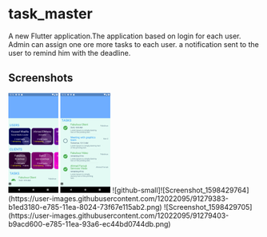# task_master

A new Flutter application.The application based on login for each user. Admin can assign one ore more tasks to each user. a notification sent to the user to remind him with the deadline.

## Screenshots
<img src="screenshots/cards.png" width="100">
<img src="screenshots/tasksList.png" width="100">
![github-small]![Screenshot_1598429764](https://user-images.githubusercontent.com/12022095/91279383-b1ed3180-e785-11ea-8024-73f67e115ab2.png)
![Screenshot_1598429705](https://user-images.githubusercontent.com/12022095/91279403-b9acd600-e785-11ea-93a6-ec44bd0744db.png)
